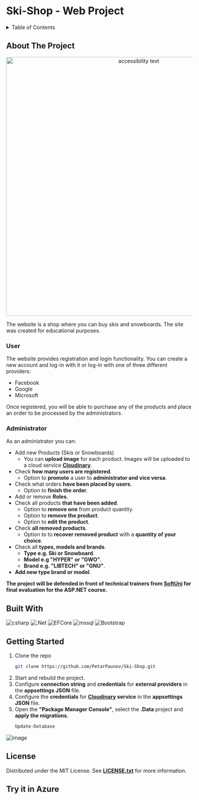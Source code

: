 # Ski-Shop - Web Project 

<!-- TABLE OF CONTENTS -->
<details>
  <summary>Table of Contents</summary>
  <ol>
    <li>
      <a href="#about-the-project">About The Project</a>
    </li>
    <li>
      <a href="#built-with">Built With</a>
    </li>
    <li>
      <a href="#getting-started">Getting Started</a>
    </li>
    <li><a href="#license">License</a></li>
    <li><a href="#try-it-in-azure">Try it in Azure</a></li>
  </ol>
</details>

## About The Project

<p align="center">
  <img src="https://user-images.githubusercontent.com/85368212/205940865-663b7252-6eb8-4689-8c50-a2c67da7159c.png" width="700" alt="accessibility text">
</p>

The website is a shop where you can buy skis and snowboards. The site was created for educational purposes. 

### User

The website provides registration and login functionality. You can create a new account and log-in with it or log-in with one of three different providers: 

- Facebook
- Google
- Microsoft

Once registered, you will be able to purchase any of the products and place an order to be processed by the administrators. 

### Administrator 

As an administrator you can:

- Add new Products (Skis or Snowboards)
  - You can **upload image** for each product. Images will be uploaded to a cloud service **[Cloudinary](https://cloudinary.com/console/c-054f2b0f7435ef7f8dff7f6ceec5bd/media_library/folders/home)**.
- Check **how many users are registered**.
  - Option to **promote** a user to **administrator and vice versa**. 
- Check what orders **have been placed by users**.
  - Option to **finish the order**.
- Add or remove **Roles**.
- Check all products **that have been added**.
  - Option to **remove one** from product quantity.
  - Option to **remove the product**.
  - Option to **edit the product**.
- Check **all removed products**.
  - Option to to **recover removed product** with a **quantity of your choice**.
- Check all **types, models and brands**.
  - **Type e.g. Ski or Snowboard**.
  - **Model e.g "HYPER" or "GWO"**.
  - **Brand e.g. "LIBTECH" or "GNU"**.
- **Add new type brand or model**.

**The project will be defended in front of technical trainers from [SoftUni](https://softuni.bg/) for final evaluation for the ASP.NET course.**

## Built With

![csharp](https://img.shields.io/badge/C%23-239120?style=for-the-badge&logo=c-sharp&logoColor=white)
![.Net](https://img.shields.io/badge/.NET-5C2D91?style=for-the-badge&logo=.net&logoColor=white)
![EFCore](https://img.shields.io/badge/Entity_Framework_Core-5C2D91?style=for-the-badge&logo=&logoColor=white)
![mssql](https://img.shields.io/badge/MSSQL-07405E?style=for-the-badge&logo=microsoft&logoColor=white)
![Bootstrap](https://img.shields.io/badge/bootstrap-%23563D7C.svg?style=for-the-badge&logo=bootstrap&logoColor=white)

## Getting Started

1. Clone the repo
   ```sh
   git clone https://github.com/PetarPaunov/Ski-Shop.git
   
2. Start and rebuild the project.
3. Configure **connection string** and **credentials** for **external providers** in the **appsettings JSON** file.
3. Configure the **credentials** for **[Cloudinary](https://cloudinary.com/console/c-054f2b0f7435ef7f8dff7f6ceec5bd/media_library/folders/home) service** in the **appsettings JSON** file.
4. Open the **"Package Manager Console"**, select the **.Data** project and **apply the migrations**.
   ```sh
   Update-Database
   
![image](https://user-images.githubusercontent.com/85368212/206008220-ce062f06-19fa-4797-9081-c420a67d2f5e.png)

## License

Distributed under the MIT License. See [**LICENSE.txt**](LICENSE) for more information.

## Try it in Azure




